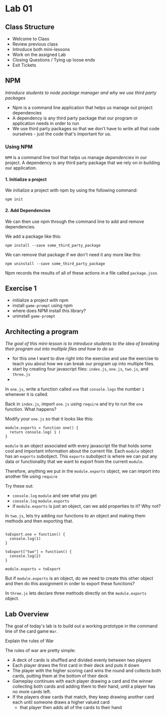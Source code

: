 # Lab 01

## Class Structure
- Welcome to Class
- Review previous class
- Introduce both mini-lessons
- Work on the assigned Lab
- Closing Questions / Tying up loose ends
- Exit Tickets


## NPM
*Introduce students to node package manager and why we use third party packages*
- Npm is a command line application that helps us manage out project dependencies
- A dependency is any third party package that our program or application needs in order to run
- We use third party packages so that we don't have to write all that code ourselves - just the code that's important for us.

### Using NPM

`NPM` is a command line tool that helps us manage *dependencies* in our project. A dependency is any third party package that we rely on in building our application.

#### 1. Initialize a project
We initialize a project with npm by using the following command:
```
npm init
```

#### 2. Add Dependencies
We can then use npm through the command line to add and remove dependencies.

We add a package like this:
```
npm install --save some_third_party_package
```

We can remove that package if we don't need it any more like this:
```
npm uninstall --save some_third_party_package
```

Npm records the results of all of these actions in a file called `package.json`.

## Exercise 1
- initialize a project with npm
- install `game-prompt` using npm
- where does NPM install this library?
- uninstall `game-prompt`

## Architecting a program
*The goal of this mini-lesson is to introduce students to the idea of breaking their program out into multiple files and how to do so*
- for this one I want to dive right into the exercise and use the exercise to teach you about how we can break our program up into multiple files.
- start by creating four javascript files: `index.js`, `one.js`, `two.js`, and `three.js`
-

In `one.js`, write a function called `one` that `console.logs` the number `1` whenever it is called.

Back in `index.js`, import `one.js` using `require` and try to run the `one` function. What happens?

Modify your `one.js` so that it looks like this:

```
module.exports = function one() {
  return console.log( 1 )
}
```

`module` is an object associated with every javascript file that holds some cool and important information about the current file. Each `module` object has an `exports` subobject. This `exports` subobject is where we can put any data or functionality that we want to export from the current `module`.

Therefore, anything we put in the `module.exports` object, we can import into another file using `require`

Try these out:
- `console.log` `module` and see what you get
- `console.log` `module.exports`
- if `module.exports` is just an object, can we add properties to it? Why not?

In `two.js`, lets try adding our functions to an object and making them methods and then exporting that.

```var toExport = {}

toExport.one = function() {
  console.log(1)
}

toExport["two"] = function() {
  console.log(2)
}

module.exports = toExport
```

But if `module.exports` is an object, do we need to create this other object and then do this assignment in order to export these functions?

In `three.js` lets declare three methods directly on the `module.exports` object.

## Lab Overview
The goal of today's lab is to build out a working prototype in the command line of the card game `War`.

Explain the rules of War

The rules of war are pretty simple:
- A deck of cards is shuffled and divided evenly between two players
- Each player draws the first card in their deck and puts it down
- The player with the higher scoring card wins the round and collects both cards, putting them at the bottom of their deck
- Gameplay continues with each player drawing a card and the winner collecting both cards and adding them to their hand, until a player has no more cards left.
- If the players draw cards that match, they keep drawing another card each until someone draws a higher valued card
  - that player then adds all of the cards to their hand

